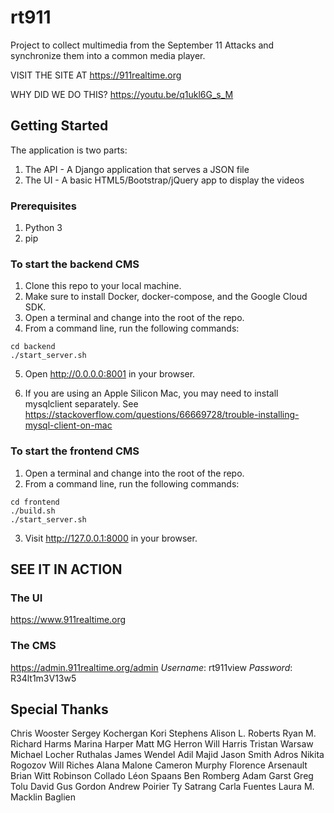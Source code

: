 # rt911

Project to collect multimedia from the September 11 Attacks and synchronize them into a common media player.

VISIT THE SITE AT https://911realtime.org

WHY DID WE DO THIS? https://youtu.be/q1ukl6G_s_M

## Getting Started

The application is two parts:

1. The API - A Django application that serves a JSON file
2. The UI - A basic HTML5/Bootstrap/jQuery app to display the videos

### Prerequisites

1. Python 3
2. pip

### To start the backend CMS

1. Clone this repo to your local machine.
2. Make sure to install Docker, docker-compose, and the Google Cloud SDK.
3. Open a terminal and change into the root of the repo.
4. From a command line, run the following commands:

```
cd backend
./start_server.sh
```

5. Open <http://0.0.0.0:8001> in your browser.

6. If you are using an Apple Silicon Mac, you may need to install mysqlclient separately. See https://stackoverflow.com/questions/66669728/trouble-installing-mysql-client-on-mac

### To start the frontend CMS

1. Open a terminal and change into the root of the repo.
2. From a command line, run the following commands:

```
cd frontend
./build.sh
./start_server.sh
```

3. Visit <http://127.0.0.1:8000> in your browser.

## SEE IT IN ACTION

### The UI

<https://www.911realtime.org>

### The CMS

<https://admin.911realtime.org/admin>
*Username*: rt911view
*Password*: R34lt1m3V13w5

## Special Thanks
Chris Wooster
Sergey Kochergan
Kori Stephens
Alison L. Roberts
Ryan M.
Richard Harms
Marina Harper
Matt MG Herron
Will Harris
Tristan Warsaw
Michael Locher
Ruthalas
James Wendel
Adil Majid
Jason Smith
Adros
Nikita Rogozov
Will Riches
Alana Malone
Cameron Murphy
Florence Arsenault
Brian Witt
Robinson Collado
Léon Spaans
Ben Romberg
Adam Garst
Greg
Tolu
David
Gus Gordon
Andrew Poirier
Ty Satrang
Carla Fuentes
Laura M. Macklin Baglien
